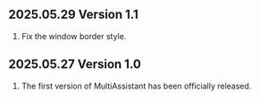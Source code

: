 

## 2025.05.29 Version 1.1
1. Fix the window border style.




## 2025.05.27 Version 1.0
1. The first version of MultiAssistant has been officially released.

